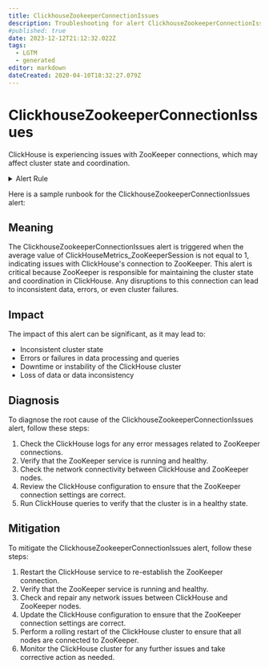 ```yaml
---
title: ClickhouseZookeeperConnectionIssues
description: Troubleshooting for alert ClickhouseZookeeperConnectionIssues
#published: true
date: 2023-12-12T21:12:32.022Z
tags: 
  - LGTM
  - generated
editor: markdown
dateCreated: 2020-04-10T18:32:27.079Z
---
```


# ClickhouseZookeeperConnectionIssues

ClickHouse is experiencing issues with ZooKeeper connections, which may affect cluster state and coordination.

<details>
  <summary>Alert Rule</summary>

{{% rule "clickhouse/clickhouse-internal.yml" "ClickhouseZookeeperConnectionIssues" %}}

{{% comment %}}

```yaml
alert: ClickhouseZookeeperConnectionIssues
expr: avg(ClickHouseMetrics_ZooKeeperSession) != 1
for: 3m
labels:
    severity: warning
annotations:
    summary: ClickHouse ZooKeeper Connection Issues (instance {{ $labels.instance }})
    description: |-
        ClickHouse is experiencing issues with ZooKeeper connections, which may affect cluster state and coordination.
          VALUE = {{ $value }}
          LABELS = {{ $labels }}
    runbook: https://github.com/srerun/prometheus-alerts/blob/main/content/runbooks/clickhouse-internal/ClickhouseZookeeperConnectionIssues.md

```

{{% /comment %}}

</details>


Here is a sample runbook for the ClickhouseZookeeperConnectionIssues alert:

## Meaning

The ClickhouseZookeeperConnectionIssues alert is triggered when the average value of ClickHouseMetrics_ZooKeeperSession is not equal to 1, indicating issues with ClickHouse's connection to ZooKeeper. This alert is critical because ZooKeeper is responsible for maintaining the cluster state and coordination in ClickHouse. Any disruptions to this connection can lead to inconsistent data, errors, or even cluster failures.

## Impact

The impact of this alert can be significant, as it may lead to:

* Inconsistent cluster state
* Errors or failures in data processing and queries
* Downtime or instability of the ClickHouse cluster
* Loss of data or data inconsistency

## Diagnosis

To diagnose the root cause of the ClickhouseZookeeperConnectionIssues alert, follow these steps:

1. Check the ClickHouse logs for any error messages related to ZooKeeper connections.
2. Verify that the ZooKeeper service is running and healthy.
3. Check the network connectivity between ClickHouse and ZooKeeper nodes.
4. Review the ClickHouse configuration to ensure that the ZooKeeper connection settings are correct.
5. Run ClickHouse queries to verify that the cluster is in a healthy state.

## Mitigation

To mitigate the ClickhouseZookeeperConnectionIssues alert, follow these steps:

1. Restart the ClickHouse service to re-establish the ZooKeeper connection.
2. Verify that the ZooKeeper service is running and healthy.
3. Check and repair any network issues between ClickHouse and ZooKeeper nodes.
4. Update the ClickHouse configuration to ensure that the ZooKeeper connection settings are correct.
5. Perform a rolling restart of the ClickHouse cluster to ensure that all nodes are connected to ZooKeeper.
6. Monitor the ClickHouse cluster for any further issues and take corrective action as needed.